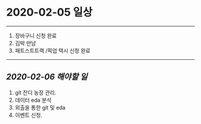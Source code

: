 # 2020-02-05 일상
-------------------------------
1. 장바구니 신청 완료
2. 김박 만남
3. 패트스트트랙 /픽업 택시 신청 완료

-----------------------------------

## *2020-02-06 해야할 일*

1. git 잔디 농장 관리.
2. 데이터 eda 분석
3. 외출을 통한 git 및 eda
4. 이벤트 신청.

